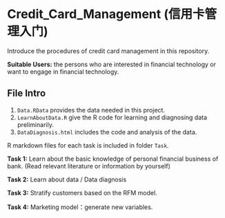 # Credit_Card_Management (信用卡管理入门)
Introduce the procedures of credit card management in this repository. 

**Suitable Users:** the persons who are interested in financial technology or want to engage in financial technology.

## File Intro
1. `Data.RData` provides the data needed in this project.
2. `LearnAboutData.R` give the R code for learning and diagnosing data preliminarily.
3. `DataDiagnosis.html` includes the code and analysis of the data.

R markdown files for each task is included in folder `Task`.

**Task 1:** Learn about the basic knowledge of personal financial business of bank.  (Read relevant literature or information by yourself)

**Task 2:** Learn about data / Data diagnosis 

**Task 3:** Stratify customers based on the RFM model.

**Task 4:** Marketing model：generate new variables. 
